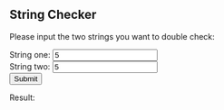 ## String Checker

<p>
    Please input the two strings you want to double check:
</p>

<!--Grab maze width and height from user-->
String one: <input type="text" name="string1" value="5" id="string1">
<br>
String two: <input type="text" name="string2" value="5" id="string2">
<br>
<input id="submitButton" type="submit" value="Submit" onclick="checkStrings()">

<p id="output">Result: </p>

<script>
    function checkStrings() {
        var string1 = document.getElementById("string1").value;
        var string2 = document.getElementById("string2").value;

        if(string1 === string2) {
            document.getElementById("output").innerHTML = "Result: both strings are the same";
        } else {
            document.getElementById("output").innerHTML = "Result: the strings are not the same";
        }
    }
</script>
